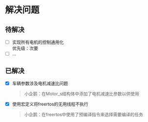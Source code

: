 # 解决问题

## 待解决
- [ ] 实现所有电机的控制通用化\
优先级：次要
- [ ] ...

## 已解决
- [x] 车辆参数涉及电机减速比问题
    > 小企鹅：在Motor_s结构体中添加了电机减速比参数以供使用
- [x] 使用宏定义将freertos的无用线程不执行
    > 小企鹅：在freertos中使用了预编译指令来选择需要编译的任务